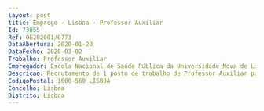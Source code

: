 ```yaml
--- 
layout: post
title: Emprego - Lisboa - Professor Auxiliar
Id: 73855
Ref: OE202001/0773
DataAbertura: 2020-01-20
DataFecho: 2020-03-02
Trabalho: Professor Auxiliar
Empregador: Escola Nacional de Saúde Pública da Universidade Nova de Lisboa - NOVA National School of Public Hea
Descricao: Recrutamento de 1 posto de trabalho de Professor Auxiliar para a áreadisciplinar de Epidemiologia da Saúde da Escola Nacional de Saúde Pública da Universidade Novade Lisboa (ENSP_NOVA).
CodigoPostal: 1600-560 LISBOA
Concelho: Lisboa
Distrito: Lisboa
--- 
```

